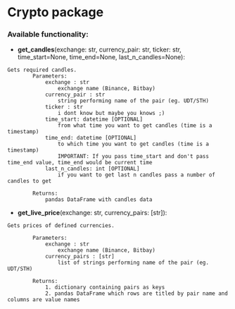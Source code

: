# Crypto package

### Available functionality:
* **get_candles**(exchange: str, currency_pair: str, ticker: str, time_start=None, time_end=None, last_n_candles=None):
```
Gets required candles.
        Parameters:
            exchange : str
                exchange name (Binance, Bitbay)
            currency_pair : str
                string performing name of the pair (eg. UDT/STH)
            ticker : str
                i dont know but maybe you knows ;)
            time_start: datetime [OPTIONAL]
                from what time you want to get candles (time is a timestamp)
            time_end: datetime [OPTIONAL]
                to which time you want to get candles (time is a timestamp)
                IMPORTANT: If you pass time_start and don't pass time_end value, time_end would be current time
            last_n_candles: int [OPTIONAL]
                if you want to get last n candles pass a number of candles to get

        Returns:
            pandas DataFrame with candles data
```

* **get_live_price**(exchange: str, currency_pairs: [str]):
```
Gets prices of defined currencies.

        Parameters:
            exchange : str
                exchange name (Binance, Bitbay)
            currency_pairs : [str]
                list of strings performing name of the pair (eg. UDT/STH)

        Returns:
            1. dictionary containing pairs as keys
            2. pandas DataFrame which rows are titled by pair name and columns are value names
```